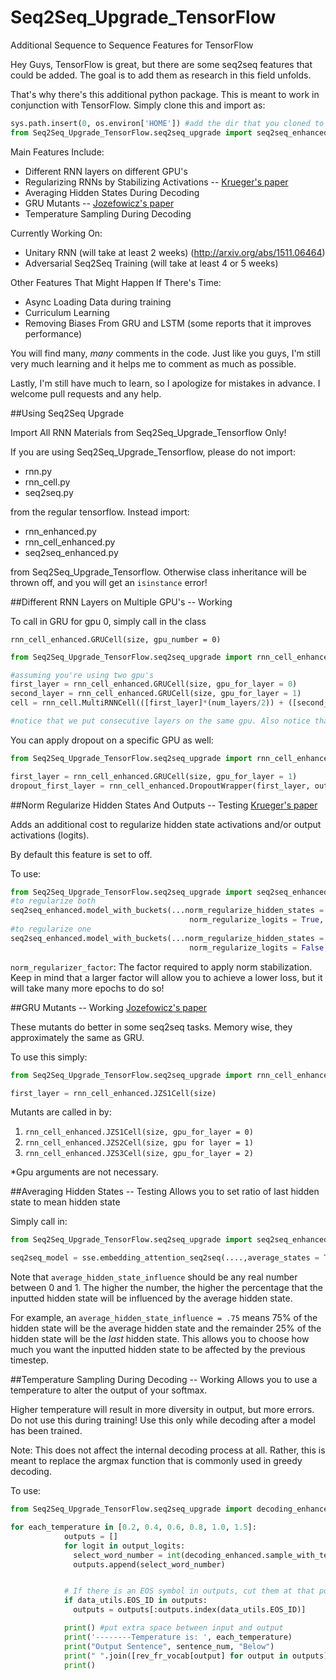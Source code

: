 # Seq2Seq_Upgrade_TensorFlow
Additional Sequence to Sequence Features for TensorFlow

Hey Guys, TensorFlow is great, but there are some seq2seq features that could be added. The goal is to add them as research in this field unfolds.

That's why there's this additional python package. This is meant to work in conjunction with TensorFlow. Simply clone this and import as:

```python
sys.path.insert(0, os.environ['HOME']) #add the dir that you cloned to
from Seq2Seq_Upgrade_TensorFlow.seq2seq_upgrade import seq2seq_enhanced, rnn_cell_enhanced
```

Main Features Include:

- Different RNN layers on different GPU's
- Regularizing RNNs by Stabilizing Activations -- [Krueger's paper](http://arxiv.org/pdf/1511.08400.pdf)
- Averaging Hidden States During Decoding
- GRU Mutants -- [Jozefowicz's paper](http://www.jmlr.org/proceedings/papers/v37/jozefowicz15.pdf)
- Temperature Sampling During Decoding 

Currently Working On:

- Unitary RNN (will take at least 2 weeks) (http://arxiv.org/abs/1511.06464)
- Adversarial Seq2Seq Training (will take at least 4 or 5 weeks)

Other Features That Might Happen If There's Time:

- Async Loading Data during training 
- Curriculum Learning 
- Removing Biases From GRU and LSTM (some reports that it improves performance)

You will find many, *many* comments in the code. Just like you guys, I'm still very much learning and it helps me to comment as much as possible. 

Lastly, I'm still have much to learn, so I apologize for mistakes in advance. I welcome pull requests and any help. 


##Using Seq2Seq Upgrade

Import All RNN Materials from Seq2Seq_Upgrade_Tensorflow Only!

If you are using Seq2Seq_Upgrade_Tensorflow, please do not import:
- rnn.py
- rnn_cell.py
- seq2seq.py

from the regular tensorflow. Instead import:

- rnn_enhanced.py
- rnn_cell_enhanced.py
- seq2seq_enhanced.py

from Seq2Seq_Upgrade_Tensorflow. Otherwise class inheritance will be thrown off, and you will get an `isinstance` error!



##Different RNN Layers on Multiple GPU's -- Working

To call in GRU for gpu 0, simply call in the class

`rnn_cell_enhanced.GRUCell(size, gpu_number = 0)`


```python      
from Seq2Seq_Upgrade_TensorFlow.seq2seq_upgrade import rnn_cell_enhanced

#assuming you're using two gpu's
first_layer = rnn_cell_enhanced.GRUCell(size, gpu_for_layer = 0)
second_layer = rnn_cell_enhanced.GRUCell(size, gpu_for_layer = 1)
cell = rnn_cell.MultiRNNCell(([first_layer]*(num_layers/2)) + ([second_layer]*(num_layers/2)))

#notice that we put consecutive layers on the same gpu. Also notice that you need to use an even number of layers.
```

You can apply dropout on a specific GPU as well:

```python
from Seq2Seq_Upgrade_TensorFlow.seq2seq_upgrade import rnn_cell_enhanced

first_layer = rnn_cell_enhanced.GRUCell(size, gpu_for_layer = 1)
dropout_first_layer = rnn_cell_enhanced.DropoutWrapper(first_layer, output_keep_prob = 0.80, gpu_for_layer = 1)
```


##Norm Regularize Hidden States And Outputs -- Testing
[Krueger's paper](http://arxiv.org/pdf/1511.08400.pdf)

Adds an additional cost to regularize hidden state activations and/or output activations (logits).

By default this feature is set to off. 

To use:

```python      
from Seq2Seq_Upgrade_TensorFlow.seq2seq_upgrade import seq2seq_enhanced
#to regularize both
seq2seq_enhanced.model_with_buckets(...norm_regularize_hidden_states = True, 
										norm_regularize_logits = True, norm_regularize_factor = 50)
#to regularize one
seq2seq_enhanced.model_with_buckets(...norm_regularize_hidden_states = True, 
										norm_regularize_logits = False, norm_regularize_factor = 50)
```

`norm_regularizer_factor`: The factor required to apply norm stabilization. Keep 
in mind that a larger factor will allow you to achieve a lower loss, but it will take
many more epochs to do so!


##GRU Mutants -- Working
[Jozefowicz's paper](http://www.jmlr.org/proceedings/papers/v37/jozefowicz15.pdf)

These mutants do better in some seq2seq tasks. Memory wise, they approximately the same as GRU.

To use this simply:

```python
from Seq2Seq_Upgrade_TensorFlow.seq2seq_upgrade import rnn_cell_enhanced```

first_layer = rnn_cell_enhanced.JZS1Cell(size)
```
Mutants are called in by:

1. `rnn_cell_enhanced.JZS1Cell(size, gpu_for_layer = 0)`
2. `rnn_cell_enhanced.JZS2Cell(size, gpu for layer = 1)`
3. `rnn_cell_enhanced.JZS3Cell(size, gpu_for_layer = 2)`

*Gpu arguments are not necessary. 


##Averaging Hidden States -- Testing
Allows you to set ratio of last hidden state to mean hidden state

Simply call in:

```python
from Seq2Seq_Upgrade_TensorFlow.seq2seq_upgrade import seq2seq_enhanced as sse

seq2seq_model = sse.embedding_attention_seq2seq(....,average_states = True, average_hidden_state_influence = 0.5)
```

Note that `average_hidden_state_influence` should be any real number between 0 and 1. The higher the number, the higher the percentage that the inputted hidden state will be influenced by the average hidden state.

For example, an `average_hidden_state_influence = .75` means 75% of the hidden state will be the average hidden state and the remainder 25% of the hidden state will be the *last* hidden state. This allows you to choose how much you want the inputted hidden state to be affected by the previous timestep. 



##Temperature Sampling During Decoding -- Working
Allows you to use a temperature to alter the output of your softmax. 

Higher temperature will result in more diversity in output, but more errors. Do not use this during training! Use this only while decoding after a model has been trained. 

Note: This does not affect the internal decoding process at all. Rather, this is meant to replace the argmax function that is commonly used in greedy decoding.

To use:

```python
from Seq2Seq_Upgrade_TensorFlow.seq2seq_upgrade import decoding_enhanced

for each_temperature in [0.2, 0.4, 0.6, 0.8, 1.0, 1.5]:
            outputs = []
            for logit in output_logits:
              select_word_number = int(decoding_enhanced.sample_with_temperature(logit[0], each_temperature))
              outputs.append(select_word_number)


            # If there is an EOS symbol in outputs, cut them at that point.
            if data_utils.EOS_ID in outputs:
              outputs = outputs[:outputs.index(data_utils.EOS_ID)]

            print() #put extra space between input and output
            print('--------Temperature is: ', each_temperature)
            print("Output Sentence", sentence_num, "Below")
            print(" ".join([rev_fr_vocab[output] for output in outputs])) #place space inbetween output here
            print()
```



